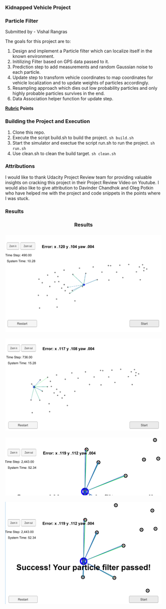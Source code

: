 ### Kidnapped Vehicle Project ###
### Particle Filter ###
Submitted by - Vishal Rangras

The goals for this project are to:

1. Design and implement a Particle filter which can localize itself in the known environment.
2. Initilizing Filter based on GPS data passed to it.
3. Prediction step to add measurements and random Gaussian noise to each particle.
4. Update step to transform vehicle coordinates to map coordinates for vehicle localization and to update weights of particles accordingly.
5. Resampling approach which dies out low probability particles and only highly probable particles survives in the end.
6. Data Association helper function for update step.

**[Rubric](https://review.udacity.com/#!/rubrics/747/view) Points**

### Building the Project and Execution ###

1. Clone this repo.
2. Execute the script build.sh to build the project. `sh build.sh`
3. Start the simulator and exectue the script run.sh to run the project. `sh run.sh` 
4. Use clean.sh to clean the build target. `sh clean.sh`

### Attributions ###

I would like to thank Udacity Project Review team for providing valuable insights on cracking this project in their Project Review Video on Youtube.
I would also like to give attribution to Davinder Chandhok and Oleg Potkin who have helped me with the project and code snippets in the points where I was stuck.

### Results ###

[image1]: ./data/Result-1.PNG "Result"
[image2]: ./data/Result-2.PNG "Result"
[image3]: ./data/Result-3.PNG "Result"
[image4]: ./data/Result-4.PNG "Result"

<h3 align="center"> Results <h3>

![alt text][image1]

![alt text][image2]

![alt text][image3]

![alt text][image4]